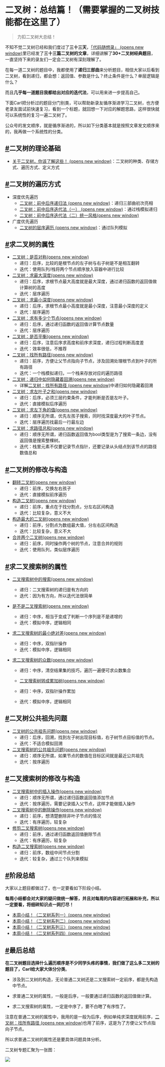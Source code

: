 # 二叉树：总结篇！（需要掌握的二叉树技能都在这里了）

> 力扣二叉树大总结！

不知不觉二叉树已经和我们度过了**三十三天**，[「代码随想录」 (opens new window)](https://img-blog.csdnimg.cn/20200815195519696.png)里已经发了**三十三篇二叉树的文章**，详细讲解了**30+二叉树经典题目**，一直坚持下来的录友们一定会二叉树有深刻理解了。

在每一道二叉树的题目中，我都使用了**递归三部曲**来分析题目，相信大家以后看到二叉树，看到递归，都会想：返回值、参数是什么？终止条件是什么？单层逻辑是什么？

而且**几乎每一道题目我都给出对应的迭代法**，可以用来进一步提高自己。

下面Carl把分析过的题目分门别类，可以帮助新录友循序渐进学习二叉树，也方便老录友面试前快速复习，看到一个标题，就回想一下对应的解题思路，这样很快就可以系统性的复习一遍二叉树了。

公众号的发文顺序，就是循序渐进的，所以如下分类基本就是按照文章发文顺序来的，我再做一个系统性的分类。

## [#](https://www.programmercarl.com/%E4%BA%8C%E5%8F%89%E6%A0%91%E6%80%BB%E7%BB%93%E7%AF%87.html#%E4%BA%8C%E5%8F%89%E6%A0%91%E7%9A%84%E7%90%86%E8%AE%BA%E5%9F%BA%E7%A1%80)二叉树的理论基础

- [关于二叉树，你该了解这些！ (opens new window)](https://programmercarl.com/%E4%BA%8C%E5%8F%89%E6%A0%91%E7%90%86%E8%AE%BA%E5%9F%BA%E7%A1%80.html)：二叉树的种类、存储方式、遍历方式、定义方式

## [#](https://www.programmercarl.com/%E4%BA%8C%E5%8F%89%E6%A0%91%E6%80%BB%E7%BB%93%E7%AF%87.html#%E4%BA%8C%E5%8F%89%E6%A0%91%E7%9A%84%E9%81%8D%E5%8E%86%E6%96%B9%E5%BC%8F)二叉树的遍历方式

- 深度优先遍历
    - [二叉树：前中后序递归法 (opens new window)](https://programmercarl.com/%E4%BA%8C%E5%8F%89%E6%A0%91%E7%9A%84%E9%80%92%E5%BD%92%E9%81%8D%E5%8E%86.html)：递归三部曲初次亮相
    - [二叉树：前中后序迭代法（一） (opens new window)](https://programmercarl.com/%E4%BA%8C%E5%8F%89%E6%A0%91%E7%9A%84%E8%BF%AD%E4%BB%A3%E9%81%8D%E5%8E%86.html)：通过栈模拟递归
    - [二叉树：前中后序迭代法（二）统一风格(opens new window)](https://programmercarl.com/%E4%BA%8C%E5%8F%89%E6%A0%91%E7%9A%84%E7%BB%9F%E4%B8%80%E8%BF%AD%E4%BB%A3%E6%B3%95.html)
- 广度优先遍历
    - [二叉树的层序遍历 (opens new window)](https://programmercarl.com/0102.%E4%BA%8C%E5%8F%89%E6%A0%91%E7%9A%84%E5%B1%82%E5%BA%8F%E9%81%8D%E5%8E%86.html)：通过队列模拟

## [#](https://www.programmercarl.com/%E4%BA%8C%E5%8F%89%E6%A0%91%E6%80%BB%E7%BB%93%E7%AF%87.html#%E6%B1%82%E4%BA%8C%E5%8F%89%E6%A0%91%E7%9A%84%E5%B1%9E%E6%80%A7)求二叉树的属性

- [二叉树：是否对称(opens new window)](https://programmercarl.com/0101.%E5%AF%B9%E7%A7%B0%E4%BA%8C%E5%8F%89%E6%A0%91.html)
    - 递归：后序，比较的是根节点的左子树与右子树是不是相互翻转
    - 迭代：使用队列/栈将两个节点顺序放入容器中进行比较
- [二叉树：求最大深度(opens new window)](https://programmercarl.com/0104.%E4%BA%8C%E5%8F%89%E6%A0%91%E7%9A%84%E6%9C%80%E5%A4%A7%E6%B7%B1%E5%BA%A6.html)
    - 递归：后序，求根节点最大高度就是最大深度，通过递归函数的返回值做计算树的高度
    - 迭代：层序遍历
- [二叉树：求最小深度(opens new window)](https://programmercarl.com/0111.%E4%BA%8C%E5%8F%89%E6%A0%91%E7%9A%84%E6%9C%80%E5%B0%8F%E6%B7%B1%E5%BA%A6.html)
    - 递归：后序，求根节点最小高度就是最小深度，注意最小深度的定义
    - 迭代：层序遍历
- [二叉树：求有多少个节点(opens new window)](https://programmercarl.com/0222.%E5%AE%8C%E5%85%A8%E4%BA%8C%E5%8F%89%E6%A0%91%E7%9A%84%E8%8A%82%E7%82%B9%E4%B8%AA%E6%95%B0.html)
    - 递归：后序，通过递归函数的返回值计算节点数量
    - 迭代：层序遍历
- [二叉树：是否平衡(opens new window)](https://programmercarl.com/0110.%E5%B9%B3%E8%A1%A1%E4%BA%8C%E5%8F%89%E6%A0%91.html)
    - 递归：后序，注意后序求高度和前序求深度，递归过程判断高度差
    - 迭代：效率很低，不推荐
- [二叉树：找所有路径(opens new window)](https://programmercarl.com/0257.%E4%BA%8C%E5%8F%89%E6%A0%91%E7%9A%84%E6%89%80%E6%9C%89%E8%B7%AF%E5%BE%84.html)
    - 递归：前序，方便让父节点指向子节点，涉及回溯处理根节点到叶子的所有路径
    - 迭代：一个栈模拟递归，一个栈来存放对应的遍历路径
- [二叉树：递归中如何隐藏着回溯(opens new window)](https://programmercarl.com/%E4%BA%8C%E5%8F%89%E6%A0%91%E4%B8%AD%E9%80%92%E5%BD%92%E5%B8%A6%E7%9D%80%E5%9B%9E%E6%BA%AF.html)
    - 详解[二叉树：找所有路径 (opens new window)](https://programmercarl.com/0257.%E4%BA%8C%E5%8F%89%E6%A0%91%E7%9A%84%E6%89%80%E6%9C%89%E8%B7%AF%E5%BE%84.html)中递归如何隐藏着回溯
- [二叉树：求左叶子之和(opens new window)](https://programmercarl.com/0404.%E5%B7%A6%E5%8F%B6%E5%AD%90%E4%B9%8B%E5%92%8C.html)
    - 递归：后序，必须三层约束条件，才能判断是否是左叶子。
    - 迭代：直接模拟后序遍历
- [二叉树：求左下角的值(opens new window)](https://programmercarl.com/0513.%E6%89%BE%E6%A0%91%E5%B7%A6%E4%B8%8B%E8%A7%92%E7%9A%84%E5%80%BC.html)
    - 递归：顺序无所谓，优先左孩子搜索，同时找深度最大的叶子节点。
    - 迭代：层序遍历找最后一行最左边
- [二叉树：求路径总和(opens new window)](https://programmercarl.com/0112.%E8%B7%AF%E5%BE%84%E6%80%BB%E5%92%8C.html)
    - 递归：顺序无所谓，递归函数返回值为bool类型是为了搜索一条边，没有返回值是搜索整棵树。
    - 迭代：栈里元素不仅要记录节点指针，还要记录从头结点到该节点的路径数值总和

## [#](https://www.programmercarl.com/%E4%BA%8C%E5%8F%89%E6%A0%91%E6%80%BB%E7%BB%93%E7%AF%87.html#%E4%BA%8C%E5%8F%89%E6%A0%91%E7%9A%84%E4%BF%AE%E6%94%B9%E4%B8%8E%E6%9E%84%E9%80%A0)二叉树的修改与构造

- [翻转二叉树(opens new window)](https://programmercarl.com/0226.%E7%BF%BB%E8%BD%AC%E4%BA%8C%E5%8F%89%E6%A0%91.html)
    - 递归：前序，交换左右孩子
    - 迭代：直接模拟前序遍历
- [构造二叉树(opens new window)](https://programmercarl.com/0106.%E4%BB%8E%E4%B8%AD%E5%BA%8F%E4%B8%8E%E5%90%8E%E5%BA%8F%E9%81%8D%E5%8E%86%E5%BA%8F%E5%88%97%E6%9E%84%E9%80%A0%E4%BA%8C%E5%8F%89%E6%A0%91.html)
    - 递归：前序，重点在于找分割点，分左右区间构造
    - 迭代：比较复杂，意义不大
- [构造最大的二叉树(opens new window)](https://programmercarl.com/0654.%E6%9C%80%E5%A4%A7%E4%BA%8C%E5%8F%89%E6%A0%91.html)
    - 递归：前序，分割点为数组最大值，分左右区间构造
    - 迭代：比较复杂，意义不大
- [合并两个二叉树(opens new window)](https://programmercarl.com/0617.%E5%90%88%E5%B9%B6%E4%BA%8C%E5%8F%89%E6%A0%91.html)
    - 递归：前序，同时操作两个树的节点，注意合并的规则
    - 迭代：使用队列，类似层序遍历

## [#](https://www.programmercarl.com/%E4%BA%8C%E5%8F%89%E6%A0%91%E6%80%BB%E7%BB%93%E7%AF%87.html#%E6%B1%82%E4%BA%8C%E5%8F%89%E6%90%9C%E7%B4%A2%E6%A0%91%E7%9A%84%E5%B1%9E%E6%80%A7)求二叉搜索树的属性

- [二叉搜索树中的搜索(opens new window)](https://programmercarl.com/0700.%E4%BA%8C%E5%8F%89%E6%90%9C%E7%B4%A2%E6%A0%91%E4%B8%AD%E7%9A%84%E6%90%9C%E7%B4%A2.html)
    
    - 递归：二叉搜索树的递归是有方向的
    - 迭代：因为有方向，所以迭代法很简单
- [是不是二叉搜索树(opens new window)](https://programmercarl.com/0098.%E9%AA%8C%E8%AF%81%E4%BA%8C%E5%8F%89%E6%90%9C%E7%B4%A2%E6%A0%91.html)
    
    - 递归：中序，相当于变成了判断一个序列是不是递增的
    - 迭代：模拟中序，逻辑相同
- [求二叉搜索树的最小绝对差(opens new window)](https://programmercarl.com/0530.%E4%BA%8C%E5%8F%89%E6%90%9C%E7%B4%A2%E6%A0%91%E7%9A%84%E6%9C%80%E5%B0%8F%E7%BB%9D%E5%AF%B9%E5%B7%AE.html)
    
    - 递归：中序，双指针操作
    - 迭代：模拟中序，逻辑相同
- [求二叉搜索树的众数(opens new window)](https://programmercarl.com/0501.%E4%BA%8C%E5%8F%89%E6%90%9C%E7%B4%A2%E6%A0%91%E4%B8%AD%E7%9A%84%E4%BC%97%E6%95%B0.html)
    
    - 递归：中序，清空结果集的技巧，遍历一遍便可求众数集合
        
    - [二叉搜索树转成累加树(opens new window)](https://programmercarl.com/0538.%E6%8A%8A%E4%BA%8C%E5%8F%89%E6%90%9C%E7%B4%A2%E6%A0%91%E8%BD%AC%E6%8D%A2%E4%B8%BA%E7%B4%AF%E5%8A%A0%E6%A0%91.html)
        
    - 递归：中序，双指针操作累加
        
    - 迭代：模拟中序，逻辑相同
        

## [#](https://www.programmercarl.com/%E4%BA%8C%E5%8F%89%E6%A0%91%E6%80%BB%E7%BB%93%E7%AF%87.html#%E4%BA%8C%E5%8F%89%E6%A0%91%E5%85%AC%E5%85%B1%E7%A5%96%E5%85%88%E9%97%AE%E9%A2%98)二叉树公共祖先问题

- [二叉树的公共祖先问题(opens new window)](https://programmercarl.com/0236.%E4%BA%8C%E5%8F%89%E6%A0%91%E7%9A%84%E6%9C%80%E8%BF%91%E5%85%AC%E5%85%B1%E7%A5%96%E5%85%88.html)
    - 递归：后序，回溯，找到左子树出现目标值，右子树节点目标值的节点。
    - 迭代：不适合模拟回溯
- [二叉搜索树的公共祖先问题(opens new window)](https://programmercarl.com/0235.%E4%BA%8C%E5%8F%89%E6%90%9C%E7%B4%A2%E6%A0%91%E7%9A%84%E6%9C%80%E8%BF%91%E5%85%AC%E5%85%B1%E7%A5%96%E5%85%88.html)
    - 递归：顺序无所谓，如果节点的数值在目标区间就是最近公共祖先
    - 迭代：按序遍历

## [#](https://www.programmercarl.com/%E4%BA%8C%E5%8F%89%E6%A0%91%E6%80%BB%E7%BB%93%E7%AF%87.html#%E4%BA%8C%E5%8F%89%E6%90%9C%E7%B4%A2%E6%A0%91%E7%9A%84%E4%BF%AE%E6%94%B9%E4%B8%8E%E6%9E%84%E9%80%A0)二叉搜索树的修改与构造

- [二叉搜索树中的插入操作(opens new window)](https://programmercarl.com/0701.%E4%BA%8C%E5%8F%89%E6%90%9C%E7%B4%A2%E6%A0%91%E4%B8%AD%E7%9A%84%E6%8F%92%E5%85%A5%E6%93%8D%E4%BD%9C.html)
    - 递归：顺序无所谓，通过递归函数返回值添加节点
    - 迭代：按序遍历，需要记录插入父节点，这样才能做插入操作
- [二叉搜索树中的删除操作(opens new window)](https://programmercarl.com/0450.%E5%88%A0%E9%99%A4%E4%BA%8C%E5%8F%89%E6%90%9C%E7%B4%A2%E6%A0%91%E4%B8%AD%E7%9A%84%E8%8A%82%E7%82%B9.html)
    - 递归：前序，想清楚删除非叶子节点的情况
    - 迭代：有序遍历，较复杂
- [修剪二叉搜索树(opens new window)](https://programmercarl.com/0669.%E4%BF%AE%E5%89%AA%E4%BA%8C%E5%8F%89%E6%90%9C%E7%B4%A2%E6%A0%91.html)
    - 递归：前序，通过递归函数返回值删除节点
    - 迭代：有序遍历，较复杂
- [构造二叉搜索树(opens new window)](https://programmercarl.com/0108.%E5%B0%86%E6%9C%89%E5%BA%8F%E6%95%B0%E7%BB%84%E8%BD%AC%E6%8D%A2%E4%B8%BA%E4%BA%8C%E5%8F%89%E6%90%9C%E7%B4%A2%E6%A0%91.html)
    - 递归：前序，数组中间节点分割
    - 迭代：较复杂，通过三个队列来模拟

## [#](https://www.programmercarl.com/%E4%BA%8C%E5%8F%89%E6%A0%91%E6%80%BB%E7%BB%93%E7%AF%87.html#%E9%98%B6%E6%AE%B5%E6%80%BB%E7%BB%93)阶段总结

大家以上题目都做过了，也一定要看如下阶段小结。

**每周小结都会对大家的疑问做统一解答，并且对每周的内容进行拓展和补充，所以一定要看，将细碎知识点一网打尽！**

- [本周小结！（二叉树系列一）(opens new window)](https://programmercarl.com/%E5%91%A8%E6%80%BB%E7%BB%93/20200927%E4%BA%8C%E5%8F%89%E6%A0%91%E5%91%A8%E6%9C%AB%E6%80%BB%E7%BB%93.html)
- [本周小结！（二叉树系列二）(opens new window)](https://programmercarl.com/%E5%91%A8%E6%80%BB%E7%BB%93/20201003%E4%BA%8C%E5%8F%89%E6%A0%91%E5%91%A8%E6%9C%AB%E6%80%BB%E7%BB%93.html)
- [本周小结！（二叉树系列三）(opens new window)](https://programmercarl.com/%E5%91%A8%E6%80%BB%E7%BB%93/20201010%E4%BA%8C%E5%8F%89%E6%A0%91%E5%91%A8%E6%9C%AB%E6%80%BB%E7%BB%93.html)
- [本周小结！（二叉树系列四）(opens new window)](https://programmercarl.com/%E5%91%A8%E6%80%BB%E7%BB%93/20201017%E4%BA%8C%E5%8F%89%E6%A0%91%E5%91%A8%E6%9C%AB%E6%80%BB%E7%BB%93.html)

## [#](https://www.programmercarl.com/%E4%BA%8C%E5%8F%89%E6%A0%91%E6%80%BB%E7%BB%93%E7%AF%87.html#%E6%9C%80%E5%90%8E%E6%80%BB%E7%BB%93)最后总结

**在二叉树题目选择什么遍历顺序是不少同学头疼的事情，我们做了这么多二叉树的题目了，Carl给大家大体分分类**。

- 涉及到二叉树的构造，无论普通二叉树还是二叉搜索树一定前序，都是先构造中节点。
    
- 求普通二叉树的属性，一般是后序，一般要通过递归函数的返回值做计算。
    
- 求二叉搜索树的属性，一定是中序了，要不白瞎了有序性了。
    

注意在普通二叉树的属性中，我用的是一般为后序，例如单纯求深度就用前序，[二叉树：找所有路径 (opens new window)](https://programmercarl.com/0257.%E4%BA%8C%E5%8F%89%E6%A0%91%E7%9A%84%E6%89%80%E6%9C%89%E8%B7%AF%E5%BE%84.html)也用了前序，这是为了方便让父节点指向子节点。

所以求普通二叉树的属性还是要具体问题具体分析。

二叉树专题汇聚为一张图：

![](https://code-thinking-1253855093.file.myqcloud.com/pics/20211030125421.png)